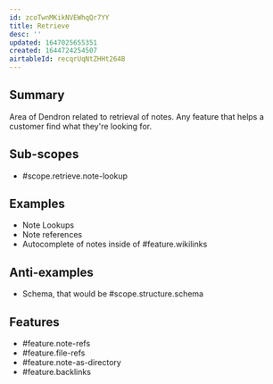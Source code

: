 ```yaml
---
id: zcoTwnMKikNVEWhqQr7YY
title: Retrieve
desc: ''
updated: 1647025655351
created: 1644724254507
airtableId: recqrUqNtZHHt264B
---
```


## Summary

Area of Dendron related to retrieval of notes. Any feature that helps a customer find what they're looking for. 

## Sub-scopes
- #scope.retrieve.note-lookup

## Examples
- Note Lookups
- Note references
- Autocomplete of notes inside of #feature.wikilinks

## Anti-examples
- Schema, that would be #scope.structure.schema

## Features

- #feature.note-refs
- #feature.file-refs
- #feature.note-as-directory
- #feature.backlinks
